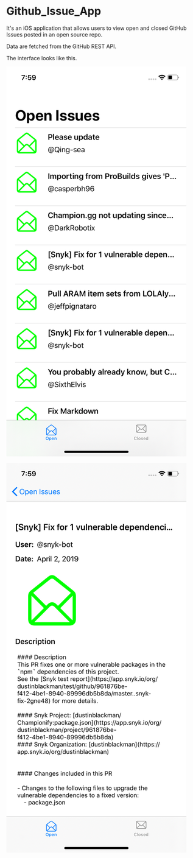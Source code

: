 # Github_Issue_App

It's an iOS application that allows users to view open and closed GitHub Issues posted in an open source repo. 

Data are fetched from the GitHub REST API.

The interface looks like this.

![alt text](https://raw.githubusercontent.com/luke-wz-wang/Post_Img/master/gIssue2.png?token=AMHUBUEDBGEHJHE7J6VLBOK6HN242)

![alt text](https://raw.githubusercontent.com/luke-wz-wang/Post_Img/master/gissue1.png?token=AMHUBUBHFQZBTQTSN2HAJ626HN26O)
